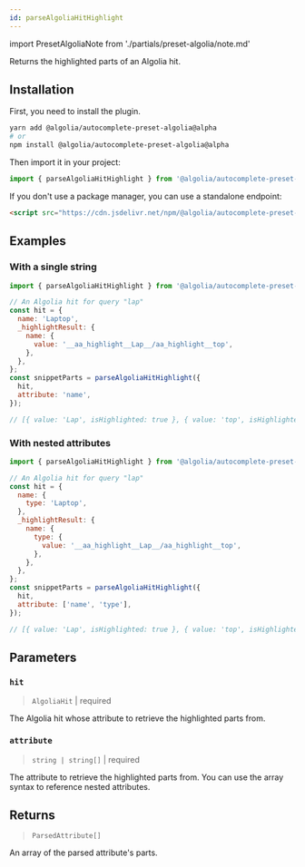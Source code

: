 ```yaml
---
id: parseAlgoliaHitHighlight
---
```


import PresetAlgoliaNote from './partials/preset-algolia/note.md'

Returns the highlighted parts of an Algolia hit.

<PresetAlgoliaNote />

## Installation

First, you need to install the plugin.

```bash
yarn add @algolia/autocomplete-preset-algolia@alpha
# or
npm install @algolia/autocomplete-preset-algolia@alpha
```

Then import it in your project:

```js
import { parseAlgoliaHitHighlight } from '@algolia/autocomplete-preset-algolia';
```

If you don't use a package manager, you can use a standalone endpoint:

```html
<script src="https://cdn.jsdelivr.net/npm/@algolia/autocomplete-preset-algolia@alpha"></script>
```

## Examples

### With a single string

```js
import { parseAlgoliaHitHighlight } from '@algolia/autocomplete-preset-algolia';

// An Algolia hit for query "lap"
const hit = {
  name: 'Laptop',
  _highlightResult: {
    name: {
      value: '__aa_highlight__Lap__/aa_highlight__top',
    },
  },
};
const snippetParts = parseAlgoliaHitHighlight({
  hit,
  attribute: 'name',
});

// [{ value: 'Lap', isHighlighted: true }, { value: 'top', isHighlighted: false }]
```

### With nested attributes

```js
import { parseAlgoliaHitHighlight } from '@algolia/autocomplete-preset-algolia';

// An Algolia hit for query "lap"
const hit = {
  name: {
    type: 'Laptop',
  },
  _highlightResult: {
    name: {
      type: {
        value: '__aa_highlight__Lap__/aa_highlight__top',
      },
    },
  },
};
const snippetParts = parseAlgoliaHitHighlight({
  hit,
  attribute: ['name', 'type'],
});

// [{ value: 'Lap', isHighlighted: true }, { value: 'top', isHighlighted: false }]
```

## Parameters

### `hit`

> `AlgoliaHit` | required

The Algolia hit whose attribute to retrieve the highlighted parts from.

### `attribute`

> `string | string[]` | required

The attribute to retrieve the highlighted parts from. You can use the array syntax to reference nested attributes.

## Returns

> `ParsedAttribute[]`

An array of the parsed attribute's parts.
